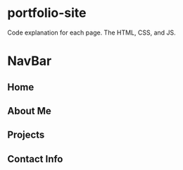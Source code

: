 # portfolio-site
Code explanation for each page. The HTML, CSS, and JS.

<h1>NavBar</h1>

<h2>Home</h2>

<h2>About Me</h2>

<h2>Projects</h2>

<h2>Contact Info</h2>
